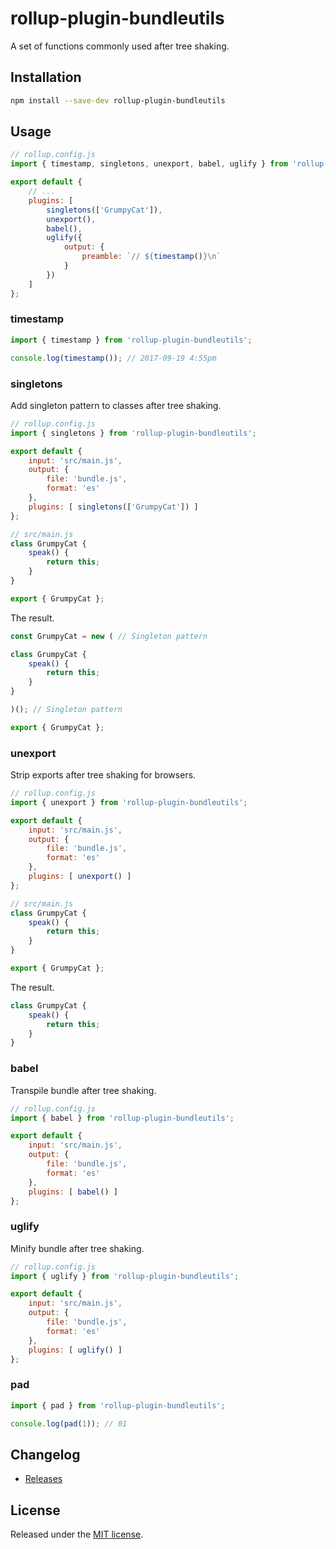 # rollup-plugin-bundleutils

A set of functions commonly used after tree shaking.


## Installation

```bash
npm install --save-dev rollup-plugin-bundleutils
```


## Usage

```js
// rollup.config.js
import { timestamp, singletons, unexport, babel, uglify } from 'rollup-plugin-bundleutils';

export default {
    // ...
    plugins: [
        singletons(['GrumpyCat']),
        unexport(),
        babel(),
        uglify({
            output: {
                preamble: `// ${timestamp()}\n`
            }
        })
    ]
};
```


### timestamp

```js
import { timestamp } from 'rollup-plugin-bundleutils';

console.log(timestamp()); // 2017-09-19 4:55pm
```


### singletons

Add singleton pattern to classes after tree shaking.

```js
// rollup.config.js
import { singletons } from 'rollup-plugin-bundleutils';

export default {
    input: 'src/main.js',
    output: {
        file: 'bundle.js',
        format: 'es'
    },
    plugins: [ singletons(['GrumpyCat']) ]
};
```

```js
// src/main.js
class GrumpyCat {
    speak() {
        return this;
    }
}

export { GrumpyCat };
```

The result.

```js
const GrumpyCat = new ( // Singleton pattern

class GrumpyCat {
    speak() {
        return this;
    }
}

)(); // Singleton pattern

export { GrumpyCat };
```


### unexport

Strip exports after tree shaking for browsers.

```js
// rollup.config.js
import { unexport } from 'rollup-plugin-bundleutils';

export default {
    input: 'src/main.js',
    output: {
        file: 'bundle.js',
        format: 'es'
    },
    plugins: [ unexport() ]
};
```

```js
// src/main.js
class GrumpyCat {
    speak() {
        return this;
    }
}

export { GrumpyCat };
```

The result.

```js
class GrumpyCat {
    speak() {
        return this;
    }
}
```


### babel

Transpile bundle after tree shaking.

```js
// rollup.config.js
import { babel } from 'rollup-plugin-bundleutils';

export default {
    input: 'src/main.js',
    output: {
        file: 'bundle.js',
        format: 'es'
    },
    plugins: [ babel() ]
};
```


### uglify

Minify bundle after tree shaking.

```js
// rollup.config.js
import { uglify } from 'rollup-plugin-bundleutils';

export default {
    input: 'src/main.js',
    output: {
        file: 'bundle.js',
        format: 'es'
    },
    plugins: [ uglify() ]
};
```


### pad

```js
import { pad } from 'rollup-plugin-bundleutils';

console.log(pad(1)); // 01
```


## Changelog

* [Releases](https://github.com/pschroen/rollup-plugin-bundleutils/releases)


## License

Released under the [MIT license](LICENSE).
